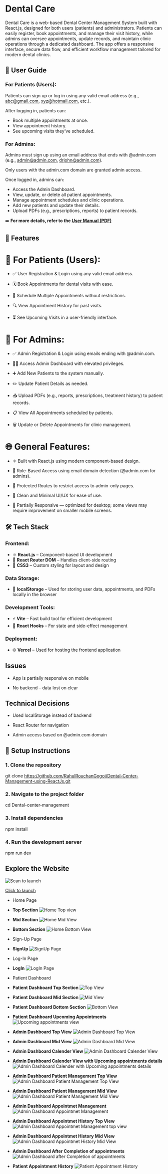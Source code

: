 
# Dental Care
Dental Care is a web-based Dental Center Management System built with React.js, designed for both users (patients) and administrators. Patients can easily register, book appointments, and manage their visit history, while admins can oversee appointments, update records, and maintain clinic operations through a dedicated dashboard. The app offers a responsive interface, secure data flow, and efficient workflow management tailored for modern dental clinics.

## 👥 User Guide

### For Patients (Users):
Patients can sign up or log in using any valid email address (e.g., abc@gmail.com, xyz@hotmail.com, etc.).

After logging in, patients can:

* Book multiple appointments at once.
* View appointment history.
* See upcoming visits they’ve scheduled.

### For Admins:
Admins must sign up using an email address that ends with @admin.com (e.g., admin@admin.com, drjohn@admin.com).

Only users with the admin.com domain are granted admin access.

Once logged in, admins can:

* Access the Admin Dashboard.
* View, update, or delete all patient appointments.
* Manage appointment schedules and clinic operations.
* Add new patients and update their details.
* Upload PDFs (e.g., prescriptions, reports) to patient records.

➡️ **For more details, refer to the [User Manual (PDF)](https://github.com/RahulRouchanGogoi/Dental-Center-Management-using-ReactJs/blob/main/Readme%20Images/Document.pdf)**  

## 🚀 Features

# 🦷 For Patients (Users):
* ✅ User Registration & Login using any valid email address.

* 🗓️ Book Appointments for dental visits with ease.

* 📅 Schedule Multiple Appointments without restrictions.

* 🔍 View Appointment History for past visits.

* ⏳ See Upcoming Visits in a user-friendly interface.

# 🔐 For Admins:
* ✅ Admin Registration & Login using emails ending with @admin.com.

* 🧑‍⚕️ Access Admin Dashboard with elevated privileges.

* ➕ Add New Patients to the system manually.

* ✏️ Update Patient Details as needed.

* 📥 Upload PDFs (e.g., reports, prescriptions, treatment history) to patient records.

* 📋 View All Appointments scheduled by patients.

* 🗑️ Update or Delete Appointments for clinic management.

# 🌐 General Features:
* ⚛️ Built with React.js using modern component-based design.

* 🧠 Role-Based Access using email domain detection (@admin.com for admins).

* 🔐 Protected Routes to restrict access to admin-only pages.

* 🎨 Clean and Minimal UI/UX for ease of use.

* 📱 Partially Responsive — optimized for desktop; some views may require improvement on smaller mobile screens.

  
## 🛠️ Tech Stack
### Frontend:
- ⚛️ **React.js** – Component-based UI development
- 🧭 **React Router DOM** – Handles client-side routing
- 💅 **CSS3** – Custom styling for layout and design

### Data Storage:
- 💾 **localStorage** – Used for storing user data, appointments, and PDFs locally in the browser

### Development Tools:
- ⚡ **Vite** – Fast build tool for efficient development
- 🧪 **React Hooks** – For state and side-effect management

### Deployment:
- 🌐 **Vercel** – Used for hosting the frontend application


## Issues

* App is partially responsive on mobile

* No backend – data lost on clear
## Technical Decisions

* Used localStorage instead of backend

* React Router for navigation

* Admin access based on @admin.com domain
## 🧾 Setup Instructions

### 1. Clone the repository
git clone https://github.com/RahulRouchanGogoi/Dental-Center-Management-using-ReactJs.git

### 2. Navigate to the project folder
cd Dental-center-management

### 3. Install dependencies
npm install

### 4. Run the development server
npm run dev
## Explore the Website


![Scan to launch](https://github.com/RahulRouchanGogoi/Dental-Center-Management-using-ReactJs/blob/main/Readme%20Images/Dental%20Care%20QR.png)

[Click to launch](https://dental-center-management-using-reac.vercel.app/)



* Home Page
- **Top Section** ![Home Top view](https://github.com/RahulRouchanGogoi/Dental-Center-Management-using-ReactJs/blob/main/Readme%20Images/Home%20Top%20Image.png)

- **Mid Section** ![Home Mid View](https://github.com/RahulRouchanGogoi/Dental-Center-Management-using-ReactJs/blob/main/Readme%20Images/Home%20Mid%20Image.png)

- **Bottom Section** ![Home Bottom View](https://github.com/RahulRouchanGogoi/Dental-Center-Management-using-ReactJs/blob/main/Readme%20Images/Home%20Bottom%20Image.png)

* Sign-Up Page
- **SignUp** ![SignUp Page](https://github.com/RahulRouchanGogoi/Dental-Center-Management-using-ReactJs/blob/main/Readme%20Images/Sign-Up.png)

* Log-In Page
- **LogIn** ![LogIn Page](https://github.com/RahulRouchanGogoi/Dental-Center-Management-using-ReactJs/blob/main/Readme%20Images/Log-In.png)

* Patient Dashboard
- **Patient Dashboard Top Section** ![Top View](https://github.com/RahulRouchanGogoi/Dental-Center-Management-using-ReactJs/blob/main/Readme%20Images/Patient-home-screen-top-img.png)

- **Patient Dashboard Mid Section** ![Mid View](https://github.com/RahulRouchanGogoi/Dental-Center-Management-using-ReactJs/blob/main/Readme%20Images/Patient-home-screen-mid-img.png)

- **Patient Dashboard Bottom Section** ![Bottom View](https://github.com/RahulRouchanGogoi/Dental-Center-Management-using-ReactJs/blob/main/Readme%20Images/Patient-home-screen-bottom-img.png)

- **Patient Dashboard Upcoming Appointments** ![Upcoming appointments view](https://github.com/RahulRouchanGogoi/Dental-Center-Management-using-ReactJs/blob/main/Readme%20Images/Patient-home-screen-appointmet-img.png)

- **Admin Dashboard Top View** ![Admin Dashboard Top View](https://github.com/RahulRouchanGogoi/Dental-Center-Management-using-ReactJs/blob/main/Readme%20Images/Admin%20Dashboard%20Top%20Image.png)

- **Admin Dashboard Mid View** ![Admin Dashboard Mid View](https://github.com/RahulRouchanGogoi/Dental-Center-Management-using-ReactJs/blob/main/Readme%20Images/Admin%20Dashboard%20Mid%20Image.png)

- **Admin Dashboard Calender View** ![Admin Dashboard Calender View](https://github.com/RahulRouchanGogoi/Dental-Center-Management-using-ReactJs/blob/main/Readme%20Images/Admin%20Calender%20view.png)

- **Admin Dashboard Calender View with Upcoming appointments details** ![Admin Dashboard Calender with Upcoming appointments details](https://github.com/RahulRouchanGogoi/Dental-Center-Management-using-ReactJs/blob/main/Readme%20Images/Admin%20Calender%20view%20with%20details.png)

- **Admin Dashboard Patient Management Top View** ![Admin Dashboard Patient Management Top View](https://github.com/RahulRouchanGogoi/Dental-Center-Management-using-ReactJs/blob/main/Readme%20Images/Admin%20Patient%20Management.png)

- **Admin Dashboard Patient Management Mid View** ![Admin Dashboard Patient Management Mid View](https://github.com/RahulRouchanGogoi/Dental-Center-Management-using-ReactJs/blob/main/Readme%20Images/Admin%20Patient%20Managemnet%20Mid%20view.png)

- **Admin Dashboard Appointmet Management** ![Admin Dashboard Appointmet Management](https://github.com/RahulRouchanGogoi/Dental-Center-Management-using-ReactJs/blob/main/Readme%20Images/Admin%20Appointmenrt%20Management.png)

- **Admin Dashboard Appointmet History Top View** ![Admin Dashboard Appointmet Management top view](https://github.com/RahulRouchanGogoi/Dental-Center-Management-using-ReactJs/blob/main/Readme%20Images/Admin%20Appointment%20history%20top%20view.png)

- **Admin Dashboard Appointmet History Mid View** ![Admin Dashboard Appointmet History Mid View](https://github.com/RahulRouchanGogoi/Dental-Center-Management-using-ReactJs/blob/main/Readme%20Images/Admin%20Appointment%20history%20mid%20view.png)


- **Admin Dashboard After Completion of appointments** ![Admin Dashboard after Completion of appointments](https://github.com/RahulRouchanGogoi/Dental-Center-Management-using-ReactJs/blob/main/Readme%20Images/Admin%20dashboard%20after%20completion.png)

- **Patient Appointment History** ![Patient Appointment History](https://github.com/RahulRouchanGogoi/Dental-Center-Management-using-ReactJs/blob/main/Readme%20Images/patient%20appointment%20history.png)
